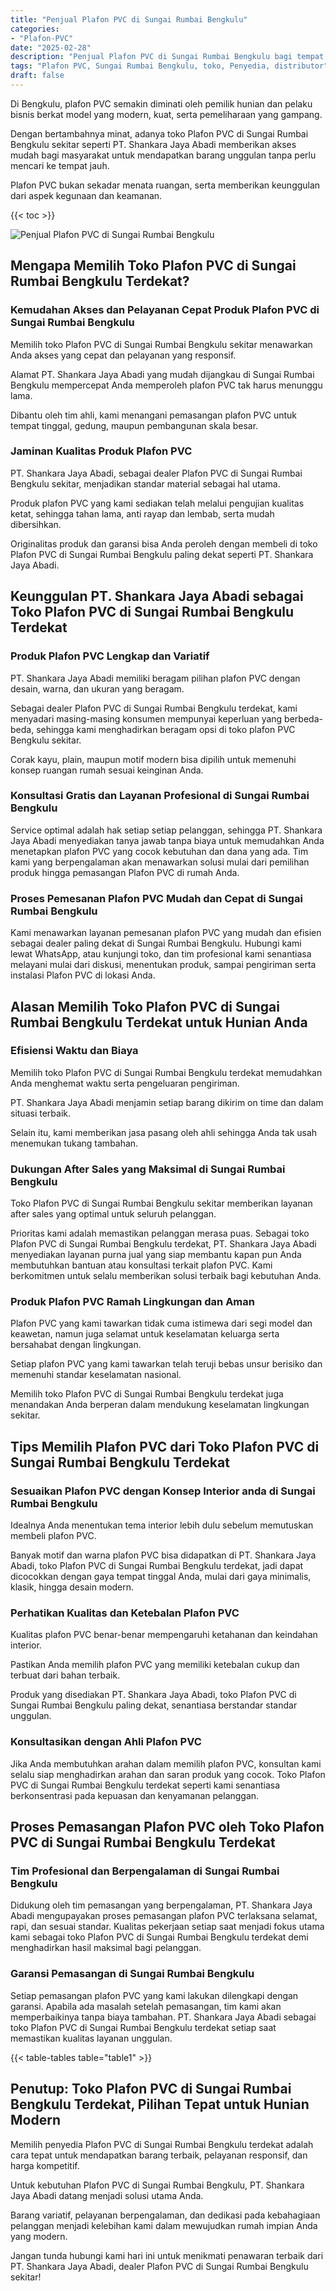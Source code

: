 ```yaml
---
title: "Penjual Plafon PVC di Sungai Rumbai Bengkulu"
categories: 
- "Plafon-PVC"
date: "2025-02-28"
description: "Penjual Plafon PVC di Sungai Rumbai Bengkulu bagi tempat tinggal, perkantoran, dan gerai. Material unggulan, variasi motif, variasi warna elegan, dengan layanan instalasi ditangani oleh tim berpengalaman serta kepastian resmi!|Jasa penyediaan Plafon PVC di Sungai Rumbai Bengkulu untuk kebutuhan tempat tinggal, perkantoran, atau ritel, dengan plafon berkualitas dan instalasi oleh tim berpengalaman dan garansi resmi.|Pilihan Plafon PVC di Sungai Rumbai Bengkulu yang terpercaya bagi hunian, kantor, serta toko, dengan produk unggulan dan pemasangan oleh teknisi ahli dan garansi resmi.|Penyediaan Plafon PVC di Sungai Rumbai Bengkulu untuk rumah, office, dan toko, beserta plafon terbaik dan instalasi ditangani oleh teknisi profesional, dilengkapi beserta jaminan resmi.}"
tags: "Plafon PVC, Sungai Rumbai Bengkulu, toko, Penyedia, distributor"
draft: false
---
```


Di Bengkulu, plafon PVC semakin diminati oleh pemilik hunian dan pelaku bisnis berkat model yang modern, kuat, serta pemeliharaan yang gampang.

Dengan bertambahnya minat, adanya toko Plafon PVC di Sungai Rumbai Bengkulu sekitar seperti PT. Shankara Jaya Abadi memberikan akses mudah bagi masyarakat untuk mendapatkan barang unggulan tanpa perlu mencari ke tempat jauh.

Plafon PVC bukan sekadar menata ruangan, serta memberikan keunggulan dari aspek kegunaan dan keamanan.

{{< toc >}}

![Penjual Plafon PVC di Sungai Rumbai Bengkulu](/images/Plafon-PVC/Penjual-Plafon-PVC-di-Sungai-Rumbai-Bengkulu.png)


## Mengapa Memilih Toko Plafon PVC di Sungai Rumbai Bengkulu Terdekat?

### Kemudahan Akses dan Pelayanan Cepat Produk Plafon PVC di Sungai Rumbai Bengkulu

Memilih toko Plafon PVC di Sungai Rumbai Bengkulu sekitar menawarkan Anda akses yang cepat dan pelayanan yang responsif.

Alamat PT. Shankara Jaya Abadi yang mudah dijangkau di Sungai Rumbai Bengkulu mempercepat Anda memperoleh plafon PVC tak harus menunggu lama.

Dibantu oleh tim ahli, kami menangani pemasangan plafon PVC untuk tempat tinggal, gedung, maupun pembangunan skala besar.

### Jaminan Kualitas Produk Plafon PVC

PT. Shankara Jaya Abadi, sebagai dealer Plafon PVC di Sungai Rumbai Bengkulu sekitar, menjadikan standar material sebagai hal utama.

Produk plafon PVC yang kami sediakan telah melalui pengujian kualitas ketat, sehingga tahan lama, anti rayap dan lembab, serta mudah dibersihkan.

Originalitas produk dan garansi bisa Anda peroleh dengan membeli di toko Plafon PVC di Sungai Rumbai Bengkulu paling dekat seperti PT. Shankara Jaya Abadi.

## Keunggulan PT. Shankara Jaya Abadi sebagai Toko Plafon PVC di Sungai Rumbai Bengkulu Terdekat

### Produk Plafon PVC Lengkap dan Variatif

PT. Shankara Jaya Abadi memiliki beragam pilihan plafon PVC dengan desain, warna, dan ukuran yang beragam.

Sebagai dealer Plafon PVC di Sungai Rumbai Bengkulu terdekat, kami menyadari masing-masing konsumen mempunyai keperluan yang berbeda-beda, sehingga kami menghadirkan beragam opsi di toko plafon PVC Bengkulu sekitar.

Corak kayu, plain, maupun motif modern bisa dipilih untuk memenuhi konsep ruangan rumah sesuai keinginan Anda.

### Konsultasi Gratis dan Layanan Profesional di Sungai Rumbai Bengkulu

Service optimal adalah hak setiap setiap pelanggan, sehingga PT. Shankara Jaya Abadi menyediakan tanya jawab tanpa biaya untuk memudahkan Anda menetapkan plafon PVC yang cocok kebutuhan dan dana yang ada. Tim kami yang berpengalaman akan menawarkan solusi mulai dari pemilihan produk hingga pemasangan Plafon PVC di rumah Anda.

### Proses Pemesanan Plafon PVC Mudah dan Cepat di Sungai Rumbai Bengkulu

Kami menawarkan layanan pemesanan plafon PVC yang mudah dan efisien sebagai dealer paling dekat di Sungai Rumbai Bengkulu. Hubungi kami lewat WhatsApp, atau kunjungi toko, dan tim profesional kami senantiasa melayani mulai dari diskusi, menentukan produk, sampai pengiriman serta instalasi Plafon PVC di lokasi Anda.

## Alasan Memilih Toko Plafon PVC di Sungai Rumbai Bengkulu Terdekat untuk Hunian Anda

### Efisiensi Waktu dan Biaya

Memilih toko Plafon PVC di Sungai Rumbai Bengkulu terdekat memudahkan Anda menghemat waktu serta pengeluaran pengiriman.

PT. Shankara Jaya Abadi menjamin setiap barang dikirim on time dan dalam situasi terbaik.

Selain itu, kami memberikan jasa pasang oleh ahli sehingga Anda tak usah menemukan tukang tambahan.

### Dukungan After Sales yang Maksimal di Sungai Rumbai Bengkulu

Toko Plafon PVC di Sungai Rumbai Bengkulu sekitar memberikan layanan after sales yang optimal untuk seluruh pelanggan.

Prioritas kami adalah memastikan pelanggan merasa puas. Sebagai toko Plafon PVC di Sungai Rumbai Bengkulu terdekat, PT. Shankara Jaya Abadi menyediakan layanan purna jual yang siap membantu kapan pun Anda membutuhkan bantuan atau konsultasi terkait plafon PVC. Kami berkomitmen untuk selalu memberikan solusi terbaik bagi kebutuhan Anda.

### Produk Plafon PVC Ramah Lingkungan dan Aman

Plafon PVC yang kami tawarkan tidak cuma istimewa dari segi model dan keawetan, namun juga selamat untuk keselamatan keluarga serta bersahabat dengan lingkungan.

Setiap plafon PVC yang kami tawarkan telah teruji bebas unsur berisiko dan memenuhi standar keselamatan nasional.

Memilih toko Plafon PVC di Sungai Rumbai Bengkulu terdekat juga menandakan Anda berperan dalam mendukung keselamatan lingkungan sekitar.

## Tips Memilih Plafon PVC dari Toko Plafon PVC di Sungai Rumbai Bengkulu Terdekat

### Sesuaikan Plafon PVC dengan Konsep Interior anda di Sungai Rumbai Bengkulu

Idealnya Anda menentukan tema interior lebih dulu sebelum memutuskan membeli plafon PVC.

Banyak motif dan warna plafon PVC bisa didapatkan di PT. Shankara Jaya Abadi, toko Plafon PVC di Sungai Rumbai Bengkulu terdekat, jadi dapat dicocokkan dengan gaya tempat tinggal Anda, mulai dari gaya minimalis, klasik, hingga desain modern.

### Perhatikan Kualitas dan Ketebalan Plafon PVC

Kualitas plafon PVC benar-benar mempengaruhi ketahanan dan keindahan interior.

Pastikan Anda memilih plafon PVC yang memiliki ketebalan cukup dan terbuat dari bahan terbaik.

Produk yang disediakan PT. Shankara Jaya Abadi, toko Plafon PVC di Sungai Rumbai Bengkulu paling dekat, senantiasa berstandar standar unggulan.

### Konsultasikan dengan Ahli Plafon PVC

Jika Anda membutuhkan arahan dalam memilih plafon PVC, konsultan kami selalu siap menghadirkan arahan dan saran produk yang cocok. Toko Plafon PVC di Sungai Rumbai Bengkulu terdekat seperti kami senantiasa berkonsentrasi pada kepuasan dan kenyamanan pelanggan.

## Proses Pemasangan Plafon PVC oleh Toko Plafon PVC di Sungai Rumbai Bengkulu Terdekat

### Tim Profesional dan Berpengalaman di Sungai Rumbai Bengkulu

Didukung oleh tim pemasangan yang berpengalaman, PT. Shankara Jaya Abadi mengupayakan proses pemasangan plafon PVC terlaksana selamat, rapi, dan sesuai standar. Kualitas pekerjaan setiap saat menjadi fokus utama kami sebagai toko Plafon PVC di Sungai Rumbai Bengkulu terdekat demi menghadirkan hasil maksimal bagi pelanggan.

### Garansi Pemasangan di Sungai Rumbai Bengkulu

Setiap pemasangan plafon PVC yang kami lakukan dilengkapi dengan garansi. Apabila ada masalah setelah pemasangan, tim kami akan memperbaikinya tanpa biaya tambahan. PT. Shankara Jaya Abadi sebagai toko Plafon PVC di Sungai Rumbai Bengkulu terdekat setiap saat memastikan kualitas layanan unggulan.

{{< table-tables table="table1" >}}

## Penutup: Toko Plafon PVC di Sungai Rumbai Bengkulu Terdekat, Pilihan Tepat untuk Hunian Modern

Memilih penyedia Plafon PVC di Sungai Rumbai Bengkulu terdekat adalah cara tepat untuk mendapatkan barang terbaik, pelayanan responsif, dan harga kompetitif.

Untuk kebutuhan Plafon PVC di Sungai Rumbai Bengkulu, PT. Shankara Jaya Abadi datang menjadi solusi utama Anda.

Barang variatif, pelayanan berpengalaman, dan dedikasi pada kebahagiaan pelanggan menjadi kelebihan kami dalam mewujudkan rumah impian Anda yang modern.

Jangan tunda hubungi kami hari ini untuk menikmati penawaran terbaik dari PT. Shankara Jaya Abadi, dealer Plafon PVC di Sungai Rumbai Bengkulu sekitar!